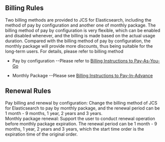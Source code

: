 ## Billing Rules

Two billing methods are provided to JCS for Elasticsearch, including the method of pay by configuration and another one of monthly package. The billing method of pay by configuration is very flexible, which can be enabled and disabled whenever, and the billing is made based on the actual usage duration. Compared with the billing method of pay by configuration, the monthly package will provide more discounts, thus being suitable for the long-term users. For details, please refer to billing method

- Pay by configuration --Please refer to [Billing Instructions to Pay-As-You-Go](https://docs.jdcloud.com/en/billing/postpay)

- Monthly Package --Please see [Billing Instructions to Pay-In-Advance](https://docs.jdcloud.com/en/billing/prepay)

## Renewal Rules

Pay billing and renewal by configuration: Change the billing method of JCS for Elasticsearch to pay by monthly package, and the renewal period can be 1 month - 9 months, 1 year, 2 years and 3 years.</br>
Monthly package renewal: Support the user to conduct renewal operation before monthly package expiration. The renewal period can be 1 month - 9 months, 1 year, 2 years and 3 years, which the start time order is the expiration time of the original order.

